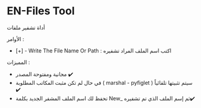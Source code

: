# EN-Files Tool
أداة تشفير ملفات

الأوامر :
- [+] - Write The File Name Or Path :
اكتب اسم الملف المراد تشفيره

المميزات :
- مجانية ومفتوحة المصدر ✔️
- في حال لم تكن مثبت المكاتب المطلوبة ( marshal - pyfiglet ) سيتم تثبيتها تلقائياً ✔️
- تحفظ لك اسم الملف المشفر الجديد بكلمة New_ ثم إسم الملف الذي تم تشفيره✔️
